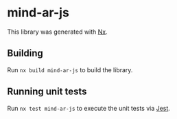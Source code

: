 # mind-ar-js

This library was generated with [Nx](https://nx.dev).

## Building

Run `nx build mind-ar-js` to build the library.

## Running unit tests

Run `nx test mind-ar-js` to execute the unit tests via [Jest](https://jestjs.io).
